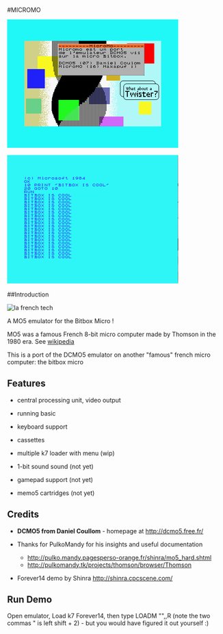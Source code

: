 #MICROMO

![Screenshot](https://raw.githubusercontent.com/makapuf/bitbox-micromo/master/screen.png)

![My first demo](https://raw.githubusercontent.com/makapuf/bitbox-micromo/master/screen2.png)

##Introduction

![la french tech](http://www.lafrenchtech.com/sites/all/themes/frenchtech/img/logo.png)

A MO5 emulator for the Bitbox Micro !

MO5 was a famous French 8-bit micro computer made by Thomson in the 1980 era.
See [wikipedia](https://en.wikipedia.org/wiki/Thomson_MO5)

This is a port of the DCMO5 emulator on another "famous" french micro computer: the bitbox micro

## Features

 - central processing unit, video output
 - running basic
 - keyboard support
 - cassettes

 - multiple k7 loader with menu (wip)
 - 1-bit sound sound (not yet)
 - gamepad support (not yet)
 - memo5 cartridges (not yet)

## Credits

 - **DCMO5 from Daniel Coullom** - homepage at http://dcmo5.free.fr/

 - Thanks for PulkoMandy for his insights and useful documentation
	- http://pulko.mandy.pagesperso-orange.fr/shinra/mo5_hard.shtml
	- http://pulkomandy.tk/projects/thomson/browser/Thomson

 - Forever14 demo by Shinra http://shinra.cpcscene.com/

## Run Demo

Open emulator, Load k7 Forever14, then type LOADM "",,R <Entree> (note the two commas " is left shift + 2) - but you would have figured it out yourself :)


